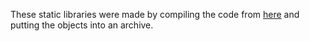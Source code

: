 These static libraries were made by compiling the code from [here](https://github.com/PaulStoffregen/cores/tree/master/teensy3) and putting the objects into an archive.
